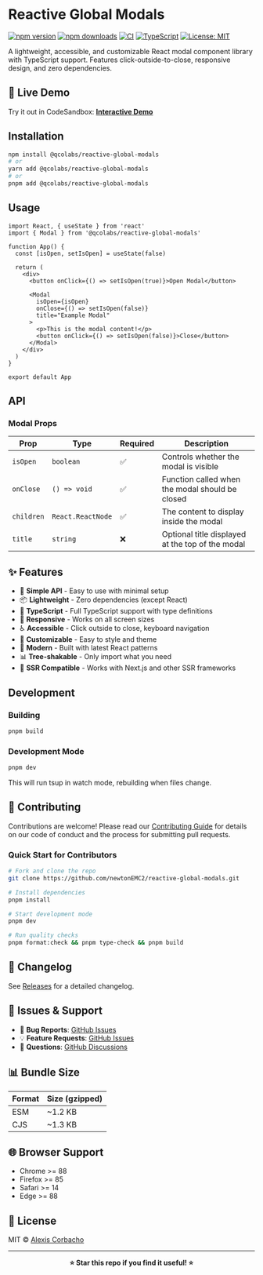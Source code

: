 # Reactive Global Modals

[![npm version](https://badge.fury.io/js/%40qcolabs%2Freactive-global-modals.svg)](https://badge.fury.io/js/%40qcolabs%2Freactive-global-modals)
[![npm downloads](https://img.shields.io/npm/dm/%40qcolabs%2Freactive-global-modals.svg)](https://www.npmjs.com/package/%40qcolabs%2Freactive-global-modals)
[![CI](https://github.com/newtonEMC2/reactive-global-modals/actions/workflows/ci.yml/badge.svg)](https://github.com/newtonEMC2/reactive-global-modals/actions/workflows/ci.yml)
[![TypeScript](https://img.shields.io/badge/%3C%2F%3E-TypeScript-%230074c1.svg)](http://www.typescriptlang.org/)
[![License: MIT](https://img.shields.io/badge/License-MIT-yellow.svg)](https://opensource.org/licenses/MIT)

A lightweight, accessible, and customizable React modal component library with TypeScript support. Features click-outside-to-close, responsive design, and zero dependencies.

## 🚀 Live Demo

Try it out in CodeSandbox: **[Interactive Demo](https://codesandbox.io/p/github/newtonEMC2/reactive-global-modals/main?import=true&workspaceId=ws_XP4ZJku14x3GBrsVK3Gt5s)**

## Installation

```bash
npm install @qcolabs/reactive-global-modals
# or
yarn add @qcolabs/reactive-global-modals
# or
pnpm add @qcolabs/reactive-global-modals
```

## Usage

```tsx
import React, { useState } from 'react'
import { Modal } from '@qcolabs/reactive-global-modals'

function App() {
  const [isOpen, setIsOpen] = useState(false)

  return (
    <div>
      <button onClick={() => setIsOpen(true)}>Open Modal</button>

      <Modal
        isOpen={isOpen}
        onClose={() => setIsOpen(false)}
        title="Example Modal"
      >
        <p>This is the modal content!</p>
        <button onClick={() => setIsOpen(false)}>Close</button>
      </Modal>
    </div>
  )
}

export default App
```

## API

### Modal Props

| Prop       | Type              | Required | Description                                      |
| ---------- | ----------------- | -------- | ------------------------------------------------ |
| `isOpen`   | `boolean`         | ✅       | Controls whether the modal is visible            |
| `onClose`  | `() => void`      | ✅       | Function called when the modal should be closed  |
| `children` | `React.ReactNode` | ✅       | The content to display inside the modal          |
| `title`    | `string`          | ❌       | Optional title displayed at the top of the modal |

## ✨ Features

- 🎯 **Simple API** - Easy to use with minimal setup
- 📦 **Lightweight** - Zero dependencies (except React)
- 🔧 **TypeScript** - Full TypeScript support with type definitions
- 📱 **Responsive** - Works on all screen sizes
- ♿ **Accessible** - Click outside to close, keyboard navigation
- 🎨 **Customizable** - Easy to style and theme
- 🚀 **Modern** - Built with latest React patterns
- 📊 **Tree-shakable** - Only import what you need
- 🔄 **SSR Compatible** - Works with Next.js and other SSR frameworks

## Development

### Building

```bash
pnpm build
```

### Development Mode

```bash
pnpm dev
```

This will run tsup in watch mode, rebuilding when files change.

## 🤝 Contributing

Contributions are welcome! Please read our [Contributing Guide](CONTRIBUTING.md) for details on our code of conduct and the process for submitting pull requests.

### Quick Start for Contributors

```bash
# Fork and clone the repo
git clone https://github.com/newtonEMC2/reactive-global-modals.git

# Install dependencies
pnpm install

# Start development mode
pnpm dev

# Run quality checks
pnpm format:check && pnpm type-check && pnpm build
```

## 📝 Changelog

See [Releases](https://github.com/newtonEMC2/reactive-global-modals/releases) for a detailed changelog.

## 🐛 Issues & Support

- 🐞 **Bug Reports**: [GitHub Issues](https://github.com/newtonEMC2/reactive-global-modals/issues)
- 💡 **Feature Requests**: [GitHub Issues](https://github.com/newtonEMC2/reactive-global-modals/issues)
- 💬 **Questions**: [GitHub Discussions](https://github.com/newtonEMC2/reactive-global-modals/discussions)

## 📊 Bundle Size

| Format | Size (gzipped) |
| ------ | -------------- |
| ESM    | ~1.2 KB        |
| CJS    | ~1.3 KB        |

## 🌐 Browser Support

- Chrome >= 88
- Firefox >= 85
- Safari >= 14
- Edge >= 88

## 📄 License

MIT © [Alexis Corbacho](https://github.com/alexis-corbacho)

---

<div align="center">
  <strong>⭐ Star this repo if you find it useful! ⭐</strong>
</div>
